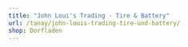 ```yaml
---
title: "John Loui's Trading - Tire & Battery"
url: /tanay/john-louis-trading-tire-und-battery/
shop: Dorfladen
---
```

